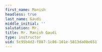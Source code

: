 ```yaml
---
first_name: Manish
headless: true
last_name: Gaudi
middle_initial: ''
salutation: Mr.
title: Mr. Manish Gaudi
type: instructor
uid: 5c95b4d2-f887-1c86-161e-5813da08e651
---
```

